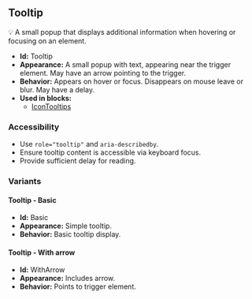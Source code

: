 ## Tooltip
💡 A small popup that displays additional information when hovering or focusing on an element.
- **Id:** Tooltip
- **Appearance:** A small popup with text, appearing near the trigger element. May have an arrow pointing to the trigger.
- **Behavior:** Appears on hover or focus. Disappears on mouse leave or blur. May have a delay.
- **Used in blocks:**
  - [IconTooltips](../blocks/IconTooltips.md)
### Accessibility
- Use `role="tooltip"` and `aria-describedby`.
- Ensure tooltip content is accessible via keyboard focus.
- Provide sufficient delay for reading.

### Variants
#### Tooltip - **Basic**
- **Id:** Basic
- **Appearance:** Simple tooltip.
- **Behavior:** Basic tooltip display.
#### Tooltip - **With arrow**
- **Id:** WithArrow
- **Appearance:** Includes arrow.
- **Behavior:** Points to trigger element.
